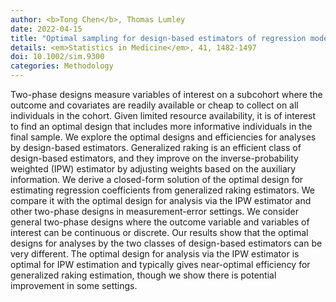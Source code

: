 ```yaml
---
author: <b>Tong Chen</b>, Thomas Lumley
date: 2022-04-15
title: "Optimal sampling for design‐based estimators of regression models"
details: <em>Statistics in Medicine</em>, 41, 1482-1497
doi: 10.1002/sim.9300
categories: Methodology
---
```


Two-phase designs measure variables of interest on a subcohort where the outcome and covariates are readily available or cheap to collect on all individuals in the cohort. Given limited resource availability, it is of interest to find an optimal design that includes more informative individuals in the final sample. We explore the optimal designs and efficiencies for analyses by design-based estimators. Generalized raking is an efficient class of design-based estimators, and they improve on the inverse-probability weighted (IPW) estimator by adjusting weights based on the auxiliary information. We derive a closed-form solution of the optimal design for estimating regression coefficients from generalized raking estimators. We compare it with the optimal design for analysis via the IPW estimator and other two-phase designs in measurement-error settings. We consider general two-phase designs where the outcome variable and variables of interest can be continuous or discrete. Our results show that the optimal designs for analyses by the two classes of design-based estimators can be very different. The optimal design for analysis via the IPW estimator is optimal for IPW estimation and typically gives near-optimal efficiency for generalized raking estimation, though we show there is potential improvement in some settings.
